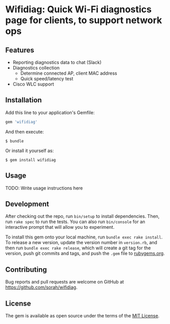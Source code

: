 # Wifidiag: Quick Wi-Fi diagnostics page for clients, to support network ops

## Features

- Reporting diagnostics data to chat (Slack)
- Diagnostics collection
  - Determine connected AP, client MAC address
  - Quick speed/latency test
- Cisco WLC support

## Installation

Add this line to your application's Gemfile:

```ruby
gem 'wifidiag'
```

And then execute:

    $ bundle

Or install it yourself as:

    $ gem install wifidiag

## Usage

TODO: Write usage instructions here

## Development

After checking out the repo, run `bin/setup` to install dependencies. Then, run `rake spec` to run the tests. You can also run `bin/console` for an interactive prompt that will allow you to experiment.

To install this gem onto your local machine, run `bundle exec rake install`. To release a new version, update the version number in `version.rb`, and then run `bundle exec rake release`, which will create a git tag for the version, push git commits and tags, and push the `.gem` file to [rubygems.org](https://rubygems.org).

## Contributing

Bug reports and pull requests are welcome on GitHub at https://github.com/sorah/wifidiag.


## License

The gem is available as open source under the terms of the [MIT License](http://opensource.org/licenses/MIT).

